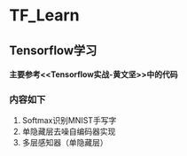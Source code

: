 # TF_Learn
## Tensorflow学习
#### 主要参考<<Tensorflow实战-黄文坚>>中的代码
### 内容如下

1. Softmax识别MNIST手写字
2. 单隐藏层去噪自编码器实现
3. 多层感知器（单隐藏层）

